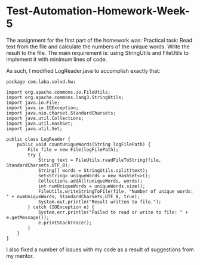 # Test-Automation-Homework-Week-5

The assignment for the first part of the homework was:
Practical task:
Read text from the file and calculate the numbers of the unique words. Write the result to the file. The main requirement is: using StringUtils and FileUtils to implement it with minimum lines of code.

As such, I modified LogReader.java to accomplish exactly that:
```
package com.laba.solvd.hw;

import org.apache.commons.io.FileUtils;
import org.apache.commons.lang3.StringUtils;
import java.io.File;
import java.io.IOException;
import java.nio.charset.StandardCharsets;
import java.util.Collections;
import java.util.HashSet;
import java.util.Set;

public class LogReader {
    public void countUniqueWords(String logFilePath) {
        File file = new File(logFilePath);
        try {
            String text = FileUtils.readFileToString(file, StandardCharsets.UTF_8);
            String[] words = StringUtils.split(text);
            Set<String> uniqueWords = new HashSet<>();
            Collections.addAll(uniqueWords, words);
            int numUniqueWords = uniqueWords.size();
            FileUtils.writeStringToFile(file, "Number of unique words: " + numUniqueWords, StandardCharsets.UTF_8, true);
            System.out.println("Result written to file.");
        } catch (IOException e) {
            System.err.println("Failed to read or write to file: " + e.getMessage());
            e.printStackTrace();
        }
    }
}
```

I also fixed a number of issues with my code as a result of suggestions from my mentor.
